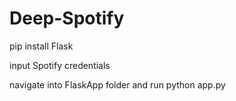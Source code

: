 # Deep-Spotify

pip install Flask

input Spotify credentials 

navigate into FlaskApp folder and run python app.py 
